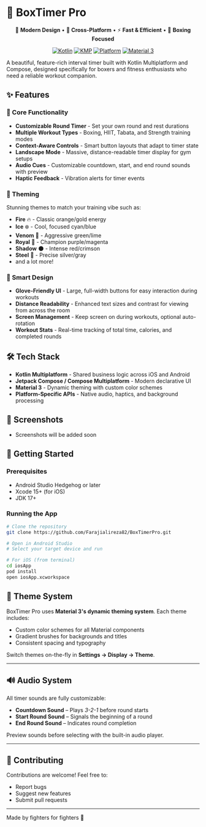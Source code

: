 # 🥊 BoxTimer Pro

<div align="center">

🎨 **Modern Design** • 📱 **Cross-Platform** • ⚡ **Fast & Efficient** • 🎯 **Boxing Focused**

[![Kotlin](https://img.shields.io/badge/kotlin-2.0+-7F52FF.svg?style=flat&logo=kotlin)](https://kotlinlang.org)
[![KMP](https://img.shields.io/badge/KMP-Compose%20Multiplatform-4285F4.svg?style=flat&logo=jetpackcompose)](https://www.jetbrains.com/lp/compose-multiplatform/)
[![Platform](https://img.shields.io/badge/platform-Android%20%7C%20iOS-lightgrey.svg?style=flat)](https://github.com/yourusername/boxtimer)
[![Material 3](https://img.shields.io/badge/Material-3-757575.svg?style=flat&logo=material-design)](https://m3.material.io/)

</div>

A beautiful, feature-rich interval timer built with Kotlin Multiplatform and Compose, designed specifically for boxers and fitness enthusiasts who need a reliable workout companion.

## ✨ Features

### 🎯 Core Functionality
- **Customizable Round Timer** - Set your own round and rest durations
- **Multiple Workout Types** - Boxing, HIIT, Tabata, and Strength training modes
- **Context-Aware Controls** - Smart button layouts that adapt to timer state
- **Landscape Mode** - Massive, distance-readable timer display for gym setups
- **Audio Cues** - Customizable countdown, start, and end round sounds with preview
- **Haptic Feedback** - Vibration alerts for timer events

### 🎨 Theming
Stunning themes to match your training vibe such as:
- **Fire** 🔥 - Classic orange/gold energy
- **Ice** ❄️ - Cool, focused cyan/blue
- **Venom** 🐍 - Aggressive green/lime
- **Royal** 👑 - Champion purple/magenta
- **Shadow** 🌑 - Intense red/crimson
- **Steel** 🔩 - Precise silver/gray
- and a lot more!

### 📱 Smart Design
- **Glove-Friendly UI** - Large, full-width buttons for easy interaction during workouts
- **Distance Readability** - Enhanced text sizes and contrast for viewing from across the room
- **Screen Management** - Keep screen on during workouts, optional auto-rotation
- **Workout Stats** - Real-time tracking of total time, calories, and completed rounds

## 🛠️ Tech Stack

- **Kotlin Multiplatform** - Shared business logic across iOS and Android
- **Jetpack Compose / Compose Multiplatform** - Modern declarative UI
- **Material 3** - Dynamic theming with custom color schemes
- **Platform-Specific APIs** - Native audio, haptics, and background processing

## 📸 Screenshots
- Screenshots will be added soon

## 🚀 Getting Started

### Prerequisites
- Android Studio Hedgehog or later
- Xcode 15+ (for iOS)
- JDK 17+

### Running the App
```bash
# Clone the repository
git clone https://github.com/Farajialireza82/BoxTimerPro.git

# Open in Android Studio
# Select your target device and run

# For iOS (from terminal)
cd iosApp
pod install
open iosApp.xcworkspace
```

## 🎨 Theme System

BoxTimer Pro uses **Material 3's dynamic theming system**. Each theme includes:

* Custom color schemes for all Material components
* Gradient brushes for backgrounds and titles
* Consistent spacing and typography

Switch themes on-the-fly in **Settings → Display → Theme**.

---

## 🔊 Audio System

All timer sounds are fully customizable:

* **Countdown Sound** – Plays *3-2-1* before round starts
* **Start Round Sound** – Signals the beginning of a round
* **End Round Sound** – Indicates round completion

Preview sounds before selecting with the built-in audio player.

---

## 🤝 Contributing

Contributions are welcome! Feel free to:

* Report bugs
* Suggest new features
* Submit pull requests

---

Made by fighters for fighters 🥊
